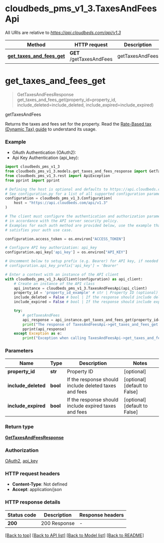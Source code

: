 # cloudbeds_pms_v1_3.TaxesAndFeesApi

All URIs are relative to *https://api.cloudbeds.com/api/v1.3*

Method | HTTP request | Description
------------- | ------------- | -------------
[**get_taxes_and_fees_get**](TaxesAndFeesApi.md#get_taxes_and_fees_get) | **GET** /getTaxesAndFees | getTaxesAndFees


# **get_taxes_and_fees_get**
> GetTaxesAndFeesResponse get_taxes_and_fees_get(property_id=property_id, include_deleted=include_deleted, include_expired=include_expired)

getTaxesAndFees

Returns the taxes and fees set for the property. Read the [Rate-Based tax (Dynamic Tax) guide](https://myfrontdesk.cloudbeds.com/hc/en-us/articles/360014103514-rate-based-tax-dynamic-tax) to understand its usage.

### Example

* OAuth Authentication (OAuth2):
* Api Key Authentication (api_key):

```python
import cloudbeds_pms_v1_3
from cloudbeds_pms_v1_3.models.get_taxes_and_fees_response import GetTaxesAndFeesResponse
from cloudbeds_pms_v1_3.rest import ApiException
from pprint import pprint

# Defining the host is optional and defaults to https://api.cloudbeds.com/api/v1.3
# See configuration.py for a list of all supported configuration parameters.
configuration = cloudbeds_pms_v1_3.Configuration(
    host = "https://api.cloudbeds.com/api/v1.3"
)

# The client must configure the authentication and authorization parameters
# in accordance with the API server security policy.
# Examples for each auth method are provided below, use the example that
# satisfies your auth use case.

configuration.access_token = os.environ["ACCESS_TOKEN"]

# Configure API key authorization: api_key
configuration.api_key['api_key'] = os.environ["API_KEY"]

# Uncomment below to setup prefix (e.g. Bearer) for API key, if needed
# configuration.api_key_prefix['api_key'] = 'Bearer'

# Enter a context with an instance of the API client
with cloudbeds_pms_v1_3.ApiClient(configuration) as api_client:
    # Create an instance of the API class
    api_instance = cloudbeds_pms_v1_3.TaxesAndFeesApi(api_client)
    property_id = 'property_id_example' # str | Property ID (optional)
    include_deleted = False # bool | If the response should include deleted taxes and fees (optional) (default to False)
    include_expired = False # bool | If the response should include expired taxes and fees (optional) (default to False)

    try:
        # getTaxesAndFees
        api_response = api_instance.get_taxes_and_fees_get(property_id=property_id, include_deleted=include_deleted, include_expired=include_expired)
        print("The response of TaxesAndFeesApi->get_taxes_and_fees_get:\n")
        pprint(api_response)
    except Exception as e:
        print("Exception when calling TaxesAndFeesApi->get_taxes_and_fees_get: %s\n" % e)
```



### Parameters


Name | Type | Description  | Notes
------------- | ------------- | ------------- | -------------
 **property_id** | **str**| Property ID | [optional] 
 **include_deleted** | **bool**| If the response should include deleted taxes and fees | [optional] [default to False]
 **include_expired** | **bool**| If the response should include expired taxes and fees | [optional] [default to False]

### Return type

[**GetTaxesAndFeesResponse**](GetTaxesAndFeesResponse.md)

### Authorization

[OAuth2](../README.md#OAuth2), [api_key](../README.md#api_key)

### HTTP request headers

 - **Content-Type**: Not defined
 - **Accept**: application/json

### HTTP response details

| Status code | Description | Response headers |
|-------------|-------------|------------------|
**200** | 200 Response |  -  |

[[Back to top]](#) [[Back to API list]](../README.md#documentation-for-api-endpoints) [[Back to Model list]](../README.md#documentation-for-models) [[Back to README]](../README.md)

